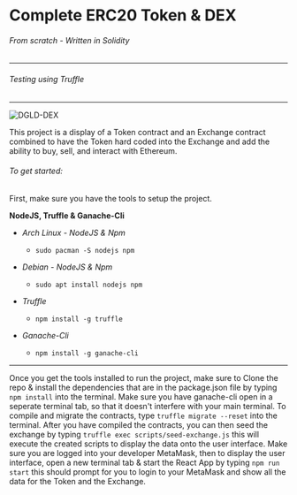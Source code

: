 # Complete ERC20 Token & DEX 
###### From scratch - Written in Solidity
***
###### Testing using Truffle
---
![DGLD-DEX](https://user-images.githubusercontent.com/81730792/123808908-266d9100-d8bf-11eb-9c70-6c3c9eca6f84.png)

This project is a display of a Token contract and an Exchange contract combined to have the Token hard coded into the Exchange and add the ability to buy, sell, and interact with Ethereum.

###### To get started:
First, make sure you have the tools to setup the project.


__NodeJS, Truffle & Ganache-Cli__

+ _Arch Linux - NodeJS & Npm_

    + `sudo pacman -S nodejs npm`

+ _Debian - NodeJS & Npm_

    + `sudo apt install nodejs npm`

+ _Truffle_
    + `npm install -g truffle`

+ _Ganache-Cli_
    + `npm install -g ganache-cli`
---
Once you get the tools installed to run the project, make sure to Clone the repo & install the dependencies that are in the package.json file by typing `npm install` into the terminal. Make sure you have ganache-cli open in a seperate terminal tab, so that it doesn't interfere with your main terminal. To compile and migrate the contracts, type `truffle migrate --reset` into the terminal. After you have compiled the contracts, you can then seed the exchange by typing `truffle exec scripts/seed-exchange.js` this will execute the created scripts to display the data onto the user interface. Make sure you are logged into your developer MetaMask, then to display the user interface, open a new terminal tab & start the React App by typing `npm run start` this should prompt for you to login to your MetaMask and show all the data for the Token and the Exchange.
